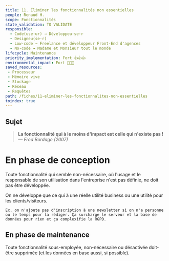 ```yaml
---
title: 11. Éliminer les fonctionnalités non essentielles
people: Renaud H.
scope: Fonctionnalités
state_validation: TO VALIDATE
responsible:
  - Code(use·ur) → Développeu·se·r
  - Designeu(se·r)
  - Low-code → Freelance et développeur Front-End d'agences
  - No-code → Madame et Monsieur tout le monde
lifecycle: Maintenance
priority_implementation: Fort 👍👍👍
environmental_impact: Fort 🌱🌱🌱
saved_resources:
 - Processeur
 - Mémoire vive
 - Stockage
 - Réseau
 - Requêtes
path: /fiches/11-eliminer-les-fonctionnalites-non-essentielles
toindex: true
---
```


## Sujet

> **La fonctionnalité qui à le moins d'impact est celle qui n'existe pas !**  
> _— Fred Bordage (2007)_



# En phase de conception

Toute fonctionnalité qui semble non-nécessaire, où l'usage et le responsable de son utilisation dans l'entreprise n'est pas définie, ne doit pas être développée.

On ne développe que ce qui à une réelle utilité business ou une utilité pour les clients/visiteurs.

    Ex, on n'ajoute pas d'inscription à une newsletter si on n'a personne ou le temps pour la rédiger. Ça surcharge le serveur et la base de données pour rien et ça complexifie la RGPD.

## En phase de maintenance

Toute fonctionnalité sous-employée, non-nécessaire ou désactivée doit-être supprimée (et les données en base aussi, si possible).
